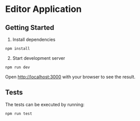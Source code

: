 # Editor Application


## Getting Started

1. Install dependencies

```bash
npm install
```

2. Start development server

```bash
npm run dev
```

Open [http://localhost:3000](http://localhost:3000) with your browser to see the result.

## Tests

The tests can be executed by running:

```bash
npm run test
```
